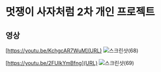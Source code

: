 # 멋쟁이 사자처럼 2차 개인 프로젝트
## 영상
[https://youtu.be/KchgcAR7WuM](URL)
![스크린샷(68)](https://github.com/user-attachments/assets/2bea53c7-3db6-4f2c-8d65-05461bea65eb)

[https://youtu.be/2FUIkYmBfng](URL)
![스크린샷(69)](https://github.com/user-attachments/assets/7a4d5ecb-7bed-4285-9c22-2e2632df50d0)
